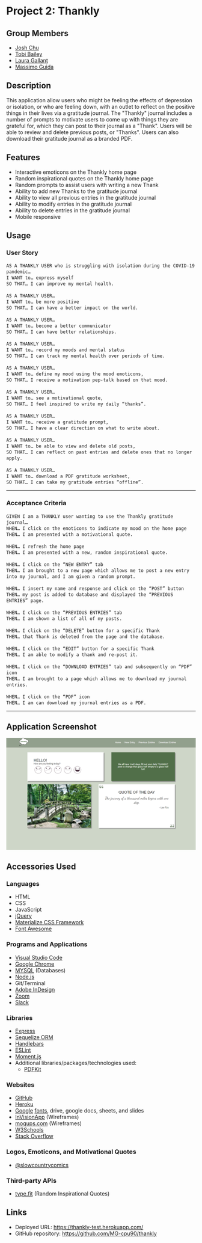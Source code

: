# Project 2: Thankly

## Group Members
* [Josh Chu](https://github.com/JCCCHU)
* [Tobi Bailey](https://github.com/tobi-bailey)
* [Laura Gallant](https://github.com/lauragallant)
* [Massimo Guida](https://github.com/MG-cpu90)

## Description
This application allow users who might be feeling the effects of depression or isolation, or who are feeling down, with an outlet to reflect on the positive things in their lives via a gratitude journal. The "Thankly" journal includes a number of prompts to motivate users to come up with things they are grateful for, which they can post to their journal as a "Thank". Users will be able to review and delete previous posts, or "Thanks". Users can also download their gratitude journal as a branded PDF.

## Features
* Interactive emoticons on the Thankly home page
* Random inspirational quotes on the Thankly home page
* Random prompts to assist users with writing a new Thank
* Ability to add new Thanks to the gratitude journal
* Ability to view all previous entries in the gratitude journal
* Ability to modify entries in the gratitude journal
* Ability to delete entries in the gratitude journal
* Mobile responsive

## Usage
### User Story
```
AS A THANKLY USER who is struggling with isolation during the COVID-19 pandemic…
I WANT to… express myself
SO THAT… I can improve my mental health.

AS A THANKLY USER…
I WANT to… be more positive
SO THAT… I can have a better impact on the world.

AS A THANKLY USER…
I WANT to… become a better communicator
SO THAT… I can have better relationships.

AS A THANKLY USER…
I WANT to… record my moods and mental status
SO THAT… I can track my mental health over periods of time.

AS A THANKLY USER…
I WANT to… define my mood using the mood emoticons,
SO THAT… I receive a motivation pep-talk based on that mood.

AS A THANKLY USER…
I WANT to… see a motivational quote,
SO THAT… I feel inspired to write my daily “thanks”.

AS A THANKLY USER…
I WANT to… receive a gratitude prompt,
SO THAT… I have a clear direction on what to write about.

AS A THANKLY USER…
I WANT to… be able to view and delete old posts,
SO THAT… I can reflect on past entries and delete ones that no longer apply.

AS A THANKLY USER…
I WANT to… download a PDF gratitude worksheet,
SO THAT… I can take my gratitude entries “offline”.

```
- - -

### Acceptance Criteria
```
GIVEN I am a THANKLY user wanting to use the Thankly gratitude journal…
WHEN… I click on the emoticons to indicate my mood on the home page
THEN… I am presented with a motivational quote.

WHEN… I refresh the home page
THEN… I am presented with a new, random inspirational quote.

WHEN… I click on the “NEW ENTRY” tab
THEN… I am brought to a new page which allows me to post a new entry into my journal, and I am given a random prompt.

WHEN… I insert my name and response and click on the “POST” button
THEN… my post is added to database and displayed the “PREVIOUS ENTRIES” page.

WHEN… I click on the “PREVIOUS ENTRIES” tab
THEN… I am shown a list of all of my posts.

WHEN… I click on the “DELETE” button for a specific Thank
THEN… that Thank is deleted from the page and the database.

WHEN… I click on the “EDIT” button for a specific Thank
THEN… I am able to modify a thank and re-post it.

WHEN… I click on the “DOWNLOAD ENTRIES” tab and subsequently on “PDF” icon
THEN… I am brought to a page which allows me to download my journal entries.

WHEN… I click on the “PDF” icon
THEN… I am can download my journal entries as a PDF.
```
- - -

## Application Screenshot

![alt text](./public/assets/images/home_page_screenshot.png "Thankly Home Page Screen Shot")

## Accessories Used
### Languages
* HTML
* CSS
* JavaScript
* [jQuery](https://jquery.com/)
* [Materialize CSS Framework](https://materializecss.com/)
* [Font Awesome](https://fontawesome.com/)

### Programs and Applications
* [Visual Studio Code](https://code.visualstudio.com/)
* [Google Chrome](http://www.google.com/chrome)
* [MYSQL](https://www.mysql.com/) (Databases)
* [Node.js](https://nodejs.org/en/)
* Git/Terminal
* [Adobe InDesign](https://www.adobe.com/products/indesign.html)
* [Zoom](http://www.zoom.us/)
* [Slack](https://slack.com/intl/en-ca/)

### Libraries
* [Express](https://expressjs.com/)
* [Sequelize ORM](https://sequelize.org/)
* [Handlebars](https://handlebarsjs.com/)
* [ESLint](https://eslint.org/)
* [Moment.js](https://momentjs.com/)
* Additional libraries/packages/technologies used:
    * [PDFKit](https://pdfkit.org/)

### Websites
* [GitHub](https://github.com/)
* [Heroku](https://www.heroku.com/)
* [Google](https://www.google.com) [fonts](https://fonts.google.com/), drive, google docs, sheets, and slides
* [InVisionApp](https://www.invisionapp.com/) (Wireframes)
* [moqups.com](https://moqups.com/) (Wireframes)
* [W3Schools](https://www.w3schools.com/)
* [Stack Overflow](https://stackoverflow.com/)

### Logos, Emoticons, and Motivational Quotes
* [@slowcountrycomics](https://www.instagram.com/slowcountrycomics/?hl=en)

### Third-party APIs 
* [type.fit](https://type.fit/api/quotes) (Random Inspirational Quotes)

## Links
* Deployed URL: https://thankly-test.herokuapp.com/
* GitHub repository: https://github.com/MG-cpu90/thankly